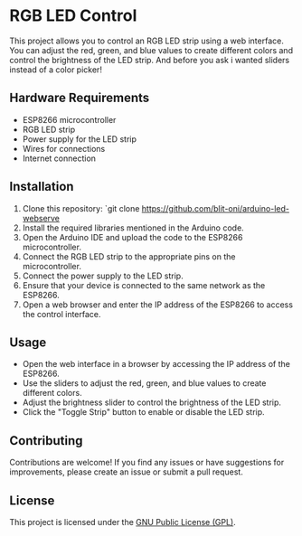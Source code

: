 # RGB LED Control

This project allows you to control an RGB LED strip using a web interface. You can adjust the red, green, and blue values to create different colors and control the brightness of the LED strip.
And before you ask i wanted sliders instead of a color picker!
## Hardware Requirements

- ESP8266 microcontroller
- RGB LED strip
- Power supply for the LED strip
- Wires for connections
- Internet connection

## Installation

1. Clone this repository: `git clone https://github.com/blit-oni/arduino-led-webserve
2. Install the required libraries mentioned in the Arduino code.
3. Open the Arduino IDE and upload the code to the ESP8266 microcontroller.
4. Connect the RGB LED strip to the appropriate pins on the microcontroller.
5. Connect the power supply to the LED strip.
6. Ensure that your device is connected to the same network as the ESP8266.
7. Open a web browser and enter the IP address of the ESP8266 to access the control interface.

## Usage

- Open the web interface in a browser by accessing the IP address of the ESP8266.
- Use the sliders to adjust the red, green, and blue values to create different colors.
- Adjust the brightness slider to control the brightness of the LED strip.
- Click the "Toggle Strip" button to enable or disable the LED strip.

## Contributing

Contributions are welcome! If you find any issues or have suggestions for improvements, please create an issue or submit a pull request.

## License

This project is licensed under the [GNU Public License (GPL)](LICENSE).

